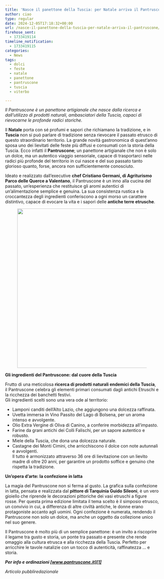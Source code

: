 ```yaml
---
title: 'Nasce il panettone della Tuscia: per Natale arriva il Pantruscone'
author: ciao
type: regular
date: 2024-12-05T17:18:32+00:00
url: /nasce-il-panettone-della-tuscia-per-natale-arriva-il-pantruscone/
firehose_sent:
  - 1733419114
timeline_notification:
  - 1733419115
categories:
  - News
tags:
  - dolci
  - feste
  - natale
  - panettone
  - pantruscone
  - tuscia
  - viterbo

---
```

_Il Pantruscone è un panettone artigianale che nasce dalla ricerca e dall’utilizzo di prodotti naturali, ambasciatori della Tuscia, capaci di rievocarne le profonde radici storiche._

Il **Natale** porta con sé profumi e sapori che richiamano la tradizione, e in **Tuscia** non si può parlare di tradizione senza rievocare il passato etrusco di questo straordinario territorio. La grande novità gastronomica di quest’anno sposa uno dei lievitati delle feste più diffusi e consumati con la storia della Tuscia. Ecco infatti il **Pantruscone**; un panettone artigianale che non è solo un dolce, ma un autentico viaggio sensoriale, capace di trasportarci nelle radici più profonde del territorio in cui nasce e del suo passato tanto glorioso quanto, forse, ancora non sufficientemente conosciuto.  
  
Ideato e realizzato dall’executive **chef Cristiano Germani, di Agriturismo Parco delle Querce a Valentano**, il Pantruscone è un inno alla cucina del passato, un’esperienza che restituisce gli aromi autentici di un’alimentazione semplice e genuina. La sua consistenza rustica e la croccantezza degli ingredienti conferiscono a ogni morso un carattere distintivo, capace di evocare la vita e i sapori delle **antiche terre etrusche**.<figure class="wp-block-image aligncenter size-large is-resized">

<img decoding="async" src="images/wp-content/uploads/2024/12/pantruscone-tuscia-natale-lievitato-ordinazioni.jpeg?w=676" alt="" class="wp-image-2968" style="width:520px;height:auto" /> </figure> 

**Gli ingredienti del Pantruscone: dal cuore della Tuscia**

Frutto di una meticolosa **ricerca di prodotti naturali endemici della Tuscia**, il Pantruscone celebra gli elementi primari consumati dagli antichi Etruschi e la ricchezza dei banchetti festivi.  
Gli ingredienti scelti sono una vera ode al territorio:

<ul class="wp-block-list">
  <li>
    Lamponi canditi dell&#8217;Alto Lazio, che aggiungono una dolcezza raffinata.
  </li>
  <li>
    Uvetta immersa in Vino Passito del Lago di Bolsena, per un aroma intenso e avvolgente.
  </li>
  <li>
    Olio Extra Vergine di Oliva di Canino, a conferire morbidezza all’impasto.
  </li>
  <li>
    Farine da grani antichi dei Colli Falischi, per un sapore autentico e robusto.
  </li>
  <li>
    Miele della Tuscia, che dona una dolcezza naturale.
  </li>
  <li>
    Castagne dei Monti Cimini, che arricchiscono il dolce con note autunnali e avvolgenti.<br />Il tutto è armonizzato attraverso 36 ore di lievitazione con un lievito madre di oltre 20 anni, per garantire un prodotto soffice e genuino che rispetta la tradizione.
  </li>
</ul>

**Un’opera d’arte: la confezione in latta**

La magia del Pantruscone non si ferma al gusto. La grafica sulla confezione in latta, pensata e realizzata dal **pittore di Tarquinia Guido Sileoni**, è un vero gioiello che riprende le decorazioni pittoriche dei vasi etruschi a figure rosse. Per questa prima edizione limitata il tema scelto è il simposio etrusco, un convivio in cui, a differenza di altre civiltà antiche, le donne erano protagoniste accanto agli uomini. Ogni confezione è numerata, rendendo il Pantruscone non solo un dolce, ma anche un oggetto da collezione unico nel suo genere.  
  
Il Pantruscone è molto più di un semplice panettone: è un invito a riscoprire il legame tra gusto e storia, un ponte tra passato e presente che rende omaggio alla cultura etrusca e alla ricchezza della Tuscia. Perfetto per arricchire le tavole natalizie con un tocco di autenticità, raffinatezza … e storia.

_**Per info e ordinazioni  [www.pantruscone.it][1]**_

_Articolo pubbliredazionale_

 [1]: http://www.pantruscone.it/